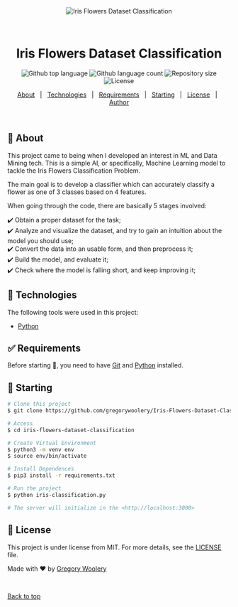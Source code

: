 <div align="center" id="top"> 
  <img src="./.github/app.gif" alt="Iris Flowers Dataset Classification" />

  &#xa0;

  <!-- <a href="https://irisflowersdatasetclassification.netlify.app">Demo</a> -->
</div>

<h1 align="center">Iris Flowers Dataset Classification</h1>

<p align="center">
  <img alt="Github top language" src="https://img.shields.io/github/languages/top/gregorywoolery/iris-flowers-dataset-classification?color=56BEB8">

  <img alt="Github language count" src="https://img.shields.io/github/languages/count/gregorywoolery/iris-flowers-dataset-classification?color=56BEB8">

  <img alt="Repository size" src="https://img.shields.io/github/repo-size/gregorywoolery/iris-flowers-dataset-classification?color=56BEB8">

  <img alt="License" src="https://img.shields.io/github/license/gregorywoolery/iris-flowers-dataset-classification?color=56BEB8">

  <!-- <img alt="Github issues" src="https://img.shields.io/github/issues/gregorywoolery/iris-flowers-dataset-classification?color=56BEB8" /> -->

  <!-- <img alt="Github forks" src="https://img.shields.io/github/forks/gregorywoolery/iris-flowers-dataset-classification?color=56BEB8" /> -->

  <!-- <img alt="Github stars" src="https://img.shields.io/github/stars/gregorywoolery/iris-flowers-dataset-classification?color=56BEB8" /> -->
</p>

<!-- Status -->

<!-- <h4 align="center"> 
	🚧  Iris Flowers Dataset Classification 🚀 Under construction...  🚧
</h4> 

<hr> -->

<p align="center">
  <a href="#dart-about">About</a> &#xa0; | &#xa0; 
  <a href="#rocket-technologies">Technologies</a> &#xa0; | &#xa0;
  <a href="#white_check_mark-requirements">Requirements</a> &#xa0; | &#xa0;
  <a href="#checkered_flag-starting">Starting</a> &#xa0; | &#xa0;
  <a href="#memo-license">License</a> &#xa0; | &#xa0;
  <a href="https://github.com/gregorywoolery" target="_blank">Author</a>
</p>

<br>

## :dart: About ##

This project came to being when I developed an interest in ML and Data Mining tech. This is a simple AI, or specifically, Machine Learning model to tackle the Iris Flowers Classification Problem.

The main goal is to develop a classifier which can accurately classify a flower as one of 3 classes based on 4 features.

When going through the code, there are basically 5 stages involved: 

:heavy_check_mark: Obtain a proper dataset for the task;\
:heavy_check_mark: Analyze and visualize the dataset, and try to gain an intuition about the model you should use;\
:heavy_check_mark: Convert the data into an usable form, and then preprocess it;\
:heavy_check_mark: Build the model, and evaluate it;\
:heavy_check_mark: Check where the model is falling short, and keep improving it;

## :rocket: Technologies ##

The following tools were used in this project:

- [Python](https://www.python.org/)

## :white_check_mark: Requirements ##

Before starting :checkered_flag:, you need to have [Git](https://git-scm.com) and [Python](https://www.python.org/downloads/) installed.

## :checkered_flag: Starting ##

```bash
# Clone this project
$ git clone https://github.com/gregorywoolery/Iris-Flowers-Dataset-Classification.git

# Access
$ cd iris-flowers-dataset-classification

# Create Virtual Environment
$ python3 -m venv env
$ source env/bin/activate

# Install Dependences
$ pip3 install -r requirements.txt

# Run the project
$ python iris-classification.py

# The server will initialize in the <http://localhost:3000>
```

## :memo: License ##

This project is under license from MIT. For more details, see the [LICENSE](LICENSE.md) file.


Made with :heart: by <a href="https://github.com/gregorywoolery" target="_blank">Gregory Woolery</a>

&#xa0;

<a href="#top">Back to top</a>
